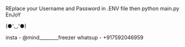 REplace your Username and Password in .ENV file 
then python main.py 
EnJoY

(●'◡'●)

insta - @mind________freezer
whatsup - +917592046959
